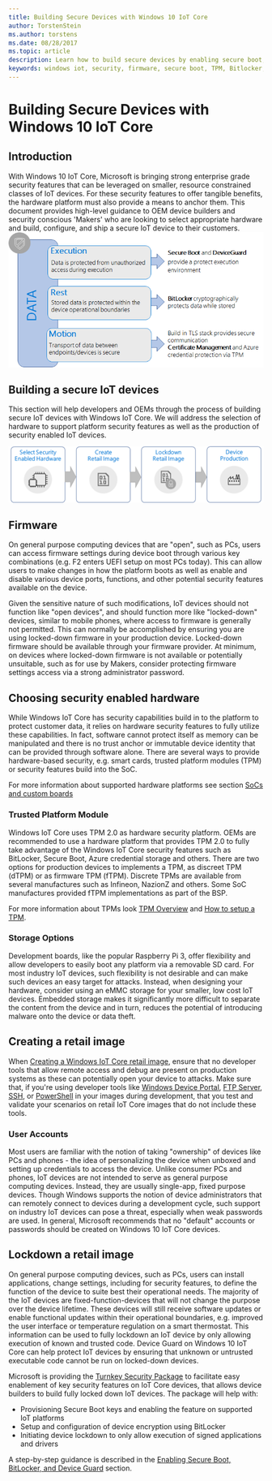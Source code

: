```yaml
---
title: Building Secure Devices with Windows 10 IoT Core
author: TorstenStein
ms.author: torstens
ms.date: 08/28/2017
ms.topic: article
description: Learn how to build secure devices by enabling secure boot, implementing TPMs, and more.
keywords: windows iot, security, firmware, secure boot, TPM, Bitlocker, encryption
---
```


# Building Secure Devices with Windows 10 IoT Core

## Introduction  

With Windows 10 IoT Core, Microsoft is bringing strong enterprise grade security features that can be leveraged on smaller, resource constrained classes of IoT devices. For these security features to offer tangible benefits, the hardware platform must also provide a means to anchor them. This document provides high-level guidance to OEM device builders and security conscious 'Makers' who are looking to select appropriate hardware and build, configure, and ship a secure IoT device to their customers.
![Data Security](../media/SecurityFlowAndCertificates/DataRestExecutionMotion.png)

## Building a secure IoT devices  
This section will help developers and OEMs through the process of building secure IoT devices with Windows IoT Core. We will address the selection of hardware to support platform security features as well as the production of security enabled IoT devices.

![Device Build Process](../media/SecurityFlowAndCertificates/DeviceBuildProcess.png)

## Firmware  
On general purpose computing devices that are "open", such as PCs, users can access firmware settings during device boot through various key combinations (e.g. F2 enters UEFI setup on most PCs today). This can allow users to make changes in how the platform boots as well as enable and disable various device ports, functions, and other potential security features available on the device.  

Given the sensitive nature of such modifications, IoT devices should not function like "open devices", and should function more like "locked-down" devices, similar to mobile phones, where access to firmware is generally not permitted.  This can normally be accomplished by ensuring you are using locked-down firmware in your production device. Locked-down firmware should be available through your firmware provider.  At minimum, on devices where locked-down firmware is not available or potentially unsuitable, such as for use by Makers, consider protecting firmware settings access via a strong administrator password.

## Choosing security enabled hardware
While Windows IoT Core has security capabilities build in to the platform to protect customer data, it relies on hardware security features to fully utilize these capabilities. In fact, software cannot protect itself as memory can be manipulated and there is no trust anchor or immutable device identity that can be provided through software alone. There are several ways to provide hardware-based security, e.g. smart cards, trusted platform modules (TPM) or security features build into the SoC. 

For more information about supported hardware platforms see section [SoCs and custom boards](https://docs.microsoft.com/en-us/windows/iot-core/learn-about-hardware/socsandcustomboards) 

### Trusted Platform Module
Windows IoT Core uses TPM 2.0 as hardware security platform. OEMs are recommended to use a hardware platform that provides TPM 2.0 to fully take advantage of the Windows IoT Core security features such as BitLocker, Secure Boot, Azure credential storage and others. There are two options for production devices to implements a TPM, as discreet TPM (dTPM) or as firmware TPM (fTPM). Discrete TPMs are available from several manufactures such as Infineon, NazionZ and others. Some SoC manufactures provided fTPM implementations as part of the BSP. 

For more information about TPMs look [TPM Overview](https://docs.microsoft.com/en-us/windows/iot-core/secure-your-device/tpm) and [How to setup a TPM](https://docs.microsoft.com/en-us/windows/iot-core/secure-your-device/setuptpm).

### Storage Options
Development boards, like the popular Raspberry Pi 3, offer flexibility and allow developers to easily boot any platform via a removable SD card. For most industry IoT devices, such flexibility is not desirable and can make such devices an easy target for attacks. Instead, when designing your hardware, consider using an eMMC storage for your smaller, low cost IoT devices. Embedded storage makes it significantly more difficult to separate the content from the device and in turn, reduces the potential of introducing malware onto the device or data theft.

## Creating a retail image 
When [Creating a Windows IoT Core retail image](https://docs.microsoft.com/windows-hardware/manufacture/iot/iot-core-manufacturing-guide), ensure that no developer tools that allow remote access and debug are present on production systems as these can potentially open your device to attacks. Make sure that, if you're using developer tools like [Windows Device Portal](https://docs.microsoft.com/en-us/windows/iot-core/manage-your-device/remotedisplay), [FTP Server](https://docs.microsoft.com/en-us/windows/iot-core/connect-your-device/ftp), [SSH](https://docs.microsoft.com/en-us/windows/iot-core/connect-your-device/ssh), or [PowerShell](https://docs.microsoft.com/en-us/windows/iot-core/connect-your-device/powershell) in your images during development, that you test and validate your scenarios on retail IoT Core images that do not include these tools.

### User Accounts
Most users are familiar with the notion of taking "ownership" of devices like PCs and phones - the idea of personalizing the device when unboxed and setting up credentials to access the device. Unlike consumer PCs and phones, IoT devices are not intended to serve as general purpose computing devices. Instead, they are usually single-app, fixed purpose devices. Though Windows supports the notion of device administrators that can remotely connect to devices during a development cycle, such support on industry IoT devices can pose a threat, especially when weak passwords are used. In general, Microsoft recommends that no "default" accounts or passwords should be created on Windows 10 IoT Core devices.

## Lockdown a retail image
On general purpose computing devices, such as PCs, users can install applications, change settings, including for security features, to define the function of the device to suite best their operational needs. The majority of the IoT devices are fixed-function-devices that will not change the purpose over the device lifetime. These devices will still receive software updates or enable functional updates within their operational boundaries, e.g. improved the user interface or temperature regulation on a smart thermostat. This information can be used to fully lockdown an IoT device by only allowing execution of known and trusted code. Device Guard on Windows 10 IoT Core can help protect IoT devices by ensuring that unknown or untrusted executable code cannot be run on locked-down devices.

Microsoft is providing the [Turnkey Security Package](https://github.com/ms-iot/security/tree/master/TurnkeySecurity) to facilitate easy enablement of key security features on IoT Core devices, that allows device builders to build fully locked down IoT devices. The package will help with:

* Provisioning Secure Boot keys and enabling the feature on supported IoT platforms
* Setup and configuration of device encryption using BitLocker 
* Initiating device lockdown to only allow execution of signed applications and drivers

A step-by-step guidance is described in the [Enabling Secure Boot, BitLocker, and Device Guard](https://docs.microsoft.com/en-us/windows/iot-core/secure-your-device/securebootandbitlocker) section.
